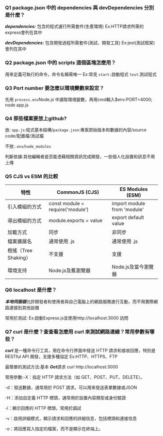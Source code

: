 ### Q1 package.json 中的 dependencies 與 devDependencies 分別是什麼？

***dependencies:*** 包含的程式運行所需套件(生產環境) Ex:HTTP請求所需的express會列在其中

***devDependencies:*** 包含開發過程所需套件(測試、開發工具) Ex:jest(測試框架)會列在其中

### Q2 package.json 中的 scripts 這個區塊怎麼用？

用來定義可執行的命令，命令名稱需唯一 Ex:常見 `start:`啟動程式 `test`:測試程式

### Q3 Port number 要怎麼以環境變數來設定？

先用 `process.env`Node.js 中讀取環境變數，再用cmd輸入$env:PORT=4000; node app.js

### Q4 那些檔案要放上github?

放: `app.js`:程式基本結構/`package.json`:專案原始版本和數據的內容/source code/配置檔/測試檔

不放:`.env`/`node_modules`

判斷依據:其他編輯者是否能憑藉相關資訊完成開發，一些個人化設置和訊息不用上傳

### Q5 CJS vs ESM 的比較

| 特性            | CommonJS (CJS) |  ES Modules (ESM) |
|-----------------|----------------|-------------------|
| 引入模組的方式   |  const module = require('module')  | import module from 'module'               |
| 導出模組的方式   | module.exports = value             | export default value                |
| 加載方式        | 同步	           | 非同步              |
| 檔案擴展名        | 通常使用 .js             | 通常使用 .js              |
| 樹搖（Tree Shaking）        | 不支援           | 支援                |
| 環境支持       | Node.js及舊瀏覽器             | Node.js及當今瀏覽器                |

### Q6 localhost 是什麼？

***本地伺服器***允許開發者和使用者與自己電腦上的網路服務進行互動，而不用實際網路連接到其他設備 

常用於測試: Ex:啟動Express.js並使用http://localhost:3000 訪問

### Q7 curl 是什麼？查查看怎麼用 curl 來測試網路連線？常用參數有哪些？

***curl*** 是一種命令行工具，用在命令行界面中發送 HTTP 請求和接收回應，特別是RESTful API 開發，支援多種協定 Ex:HTTP、HTTPS、FTP

最簡單的測試方法:基本 ***Get***請求 curl http://localhost:3000

常用參數:-X：指定 HTTP 請求方法（如 GET、POST、PUT、DELETE）。

-d：發送數據，通常用於 POST 請求。可以用來發送表單數據或JSON

-H：添加自定義 HTTP 標頭，通常用於設置內容類型或身份驗證

-i：顯示回應的 HTTP 標頭，常用於調試

-v：啟用詳細模式，顯示請求和回應的詳細信息，包括標頭和連接信息

-o：將回應寫入指定的檔案，而不是顯示在終端上。

